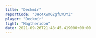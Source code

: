 ```yaml
---
title: "Deckmír"
reportCode: "3Hc4XwmG2gfLWJYZ"
player: "Deckmír"
fight: "Magtheridon"
date: 2021-09-26T21:48:45.419000+00:00
---
```

